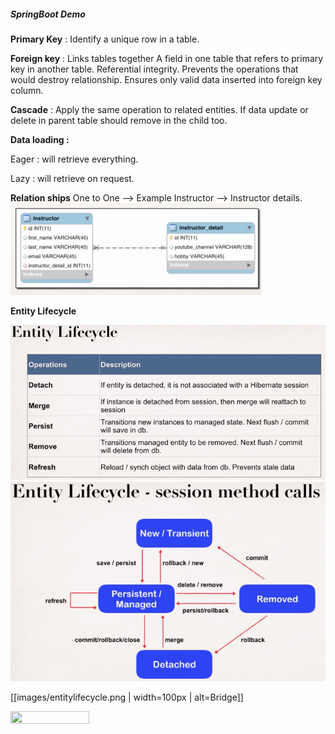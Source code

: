 ##### **SpringBoot Demo**

 **Primary Key** : Identify a unique row in a table.
 
**Foreign key** : Links tables together
              A field in one table that refers to primary key in another table.
              Referential integrity.
              Prevents the operations that would destroy relationship.
              Ensures only valid data inserted into foreign key column. 
              
 **Cascade** : Apply the same operation to related entities. If data update or delete in parent table
               should remove in the child too.
 
 **Data loading :**
 <p>    Eager : will retrieve everything.
 <p>    Lazy : will retrieve on request.
 
 **Relation ships**
 One to One --> Example Instructor --> Instructor details.
 ![Alt text](images/one2one.png?raw=true "Optional Title")
 
 **Entity Lifecycle**
 
  ![Alt text](images/entitylifecycle.png?raw=true "Optional Title")
  ![Alt text](images/entitylifecycle2.png?raw=true "Optional Title")
  
  [[images/entitylifecycle.png | width=100px | alt=Bridge]]
  
  <img src="/images/entitylifecycle.png" width=50% height=50%>
 
 
